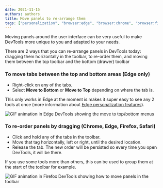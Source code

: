 ```yaml
---
date: 2021-11-15
authors: authors
title: Move panels to re-arrange them
tags: ["personalization", "browser:edge", "browser:chrome", "browser:firefox", "browser:safari"]
---
```

Moving panels around the user interface can be very useful to make DevTools more unique to you and adapted to your needs.

There are 2 ways that you can re-arrange panels in DevTools today: dragging them horizontally in the toolbar, to re-order them, and moving them between the top toolbar and the bottom (drawer) toolbar

### To move tabs between the top and bottom areas (Edge only)

* Right-click on any of the tabs.
* Select **Move to Bottom** or **Move to Top** depending on where the tab is.

This only works in Edge at the moment is makes it super easy to see any 2 tools at once (more information about [Edge personalization features](https://blogs.windows.com/msedgedev/2021/09/14/edge-devtools-93-personalization/)).

![GIF animation in Edge DevTools showing the move to top/bottom menus](/assets/img/move-panels-1.gif)

### To re-order panels by dragging (Chrome, Edge, Firefox, Safari)

* Click and hold any of the tabs in the toolbar.
* Move that tag horizontally, left or right, until the desired location.
* Release the tab. The new order will be persisted so every time you open DevTools, it will be there.

If you use some tools more than others, this can be used to group them at the start of the toolbar for example.

![GIF animation in Firefox DevTools showing how to move panels in the toolbar](/assets/img/move-panels-2.gif)
